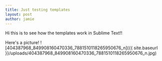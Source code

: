 ```yaml
---
title: Just testing templates
layout: post
author: jamie
---
```

Hi this is to see how the templates work in Sublime Text!!

Here's a picture!
![404387968_849908160470336_7881510118265950676_n]({{ site.baseurl }}/uploads/404387968_849908160470336_7881510118265950676_n.jpg)